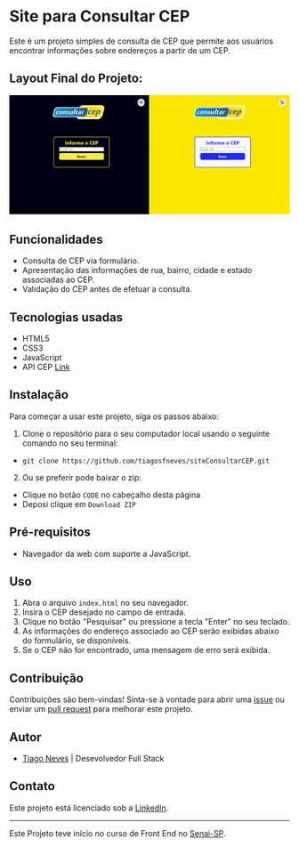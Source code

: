 # Site para Consultar CEP

Este é um projeto simples de consulta de CEP que permite aos usuários encontrar informações sobre endereços a partir de um CEP.

## Layout Final do Projeto:

![Visão da Página inicial](./assets/layoutFinal.png)


## Funcionalidades

- Consulta de CEP via formulário.
- Apresentação das informações de rua, bairro, cidade e estado associadas ao CEP.
- Validação do CEP antes de efetuar a consulta.

## Tecnologias usadas

- HTML5
- CSS3
- JavaScript
- API CEP [Link]("https://viacep.com.br/ws/")

## Instalação

Para começar a usar este projeto, siga os passos abaixo:

1. Clone o repositório para o seu computador local usando o seguinte comando no seu terminal:

- `git clone https://github.com/tiagosfneves/siteConsultarCEP.git`

2. Ou se preferir pode baixar o zip:
- Clique no botão `CODE` no cabeçalho desta página
- Deposi clique em `Download ZIP`


## Pré-requisitos

- Navegador da web com suporte a JavaScript.

## Uso

1. Abra o arquivo `index.html` no seu navegador.
2. Insira o CEP desejado no campo de entrada.
3. Clique no botão "Pesquisar" ou pressione a tecla "Enter" no seu teclado.
4. As informações do endereço associado ao CEP serão exibidas abaixo do formulário, se disponíveis.
5. Se o CEP não for encontrado, uma mensagem de erro será exibida.

## Contribuição

Contribuições são bem-vindas! Sinta-se à vontade para abrir uma [issue](https://github.com/tiagosfneves/siteConsultarCEP/issues) ou enviar um [pull request](https://github.com/tiagosfneves/siteConsultarCEP/pulls) para melhorar este projeto.

## Autor

- [Tiago Neves](https://bit.ly/Gh_tiagosfneves) |  Desevolvedor Full Stack

## Contato

Este projeto está licenciado sob a [LinkedIn](https://bit.ly/In_tiagosfneves).

---
Este Projeto teve início no curso de Front End no [Senai-SP](https://www.sp.senai.br/).
